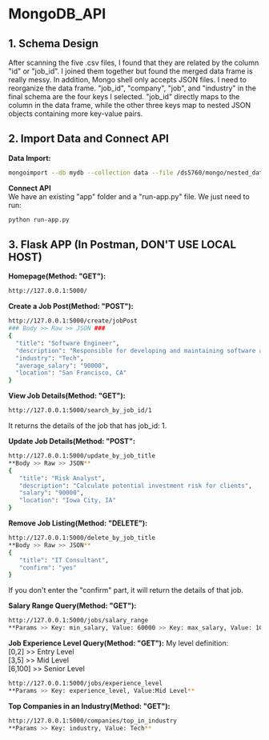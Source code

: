 # MongoDB_API
## 1. Schema Design <br>
After scanning the five .csv files, I found that they are related by the column "id" or "job_id". I joined them together but found the merged data frame is really messy. In addition, Mongo shell only accepts JSON files. I need to reorganize the data frame. "job_id", "company", "job", and "industry" in the final schema are the four keys I selected. "job_id" directly maps to the column in the data frame, while the other three keys map to nested JSON objects containing more key-value pairs. <br>
## 2. Import Data and Connect API <br>
**Data Import:** <br>
```bash
mongoimport --db mydb --collection data --file /ds5760/mongo/nested_data.json --jsonArray
``` 
**Connect API** <br>
We have an existing "app" folder and a "run-app.py" file. We just need to run: <br>
```bash
python run-app.py
```
## 3. Flask APP (In Postman, DON'T USE LOCAL HOST)
**Homepage(Method: "GET"):**
```bash
http://127.0.0.1:5000/
```
**Create a Job Post(Method: "POST"):**
```bash
http://127.0.0.1:5000/create/jobPost
### Body >> Raw >> JSON ###
{
  "title": "Software Engineer",
  "description": "Responsible for developing and maintaining software applications.",
  "industry": "Tech",
  "average_salary": "90000",
  "location": "San Francisco, CA"
}
```
**View Job Details(Method: "GET"):**
```bash
http://127.0.0.1:5000/search_by_job_id/1
```
It returns the details of the job that has job_id: 1. <br>

**Update Job Details(Method: "POST":**
```bash
http://127.0.0.1:5000/update_by_job_title
**Body >> Raw >> JSON**
{
   "title": "Risk Analyst",
   "description": "Calculate potential investment risk for clients",
   "salary": "90000",
   "location": "Iowa City, IA"
}
```

**Remove Job Listing(Method: "DELETE"):**
```bash
http://127.0.0.1:5000/delete_by_job_title
**Body >> Raw >> JSON**
{
   "title": "IT Consultant",
   "confirm": "yes"
}
```
If you don't enter the "confirm" part, it will return the details of that job. <br>

**Salary Range Query(Method: "GET"):**
```bash
http://127.0.0.1:5000/jobs/salary_range
**Params >> Key: min_salary, Value: 60000 >> Key: max_salary, Value: 100000**
```

**Job Experience Level Query(Method: "GET"):**
My level definition: <br>
[0,2] >> Entry Level <br>
[3,5] >> Mid Level <br>
[6,100] >> Senior Level <br>
```bash
http://127.0.0.1:5000/jobs/experience_level
**Params >> Key: experience_level, Value:Mid Level**
```

**Top Companies in an Industry(Method: "GET"):**
```bash
http://127.0.0.1:5000/companies/top_in_industry
**Params >> Key: industry, Value: Tech**
```

